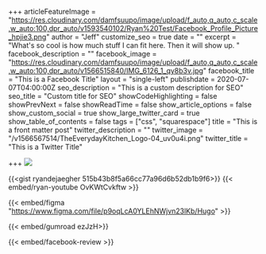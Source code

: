 +++
articleFeatureImage = "https://res.cloudinary.com/damfsuupo/image/upload/f_auto,q_auto,c_scale,w_auto:100,dpr_auto/v1593540102/Ryan%20Test/Facebook_Profile_Picture_hpjie3.png"
author = "Jeff"
customize_seo = true
date = ""
excerpt = "What's so cool is how much stuff I can fit here. Then it will show up. "
facebook_description = ""
facebook_image = "https://res.cloudinary.com/damfsuupo/image/upload/f_auto,q_auto,c_scale,w_auto:100,dpr_auto/v1566515840/IMG_6126_1_qy8b3v.jpg"
facebook_title = "This is a Facebook Title"
layout = "single-left"
publishdate = 2020-07-07T04:00:00Z
seo_description = "This is a custom description for SEO"
seo_title = "Custom title for SEO"
showCodeHighlighting = false
showPrevNext = false
showReadTime = false
show_article_options = false
show_custom_social = true
show_large_twitter_card = true
show_table_of_contents = false
tags = ["css", "squarespace"]
title = "This is a front matter post"
twitter_description = ""
twitter_image = "/v1566567514/TheEverydayKitchen_Logo-04_uv0u4i.png"
twitter_title = "This is a Twitter Title"

+++
![](/v1566567514/TheEverydayKitchen_Logo-07_aybntf.png)

{{<gist ryandejaegher 515b43b8f5a66cc77a96d6b52db1b9f6>}}
{{< embed/ryan-youtube OvKWtCvkftw >}}

{{< embed/figma "https://www.figma.com/file/p9oqLcA0YLEhNWjvn23lKb/Hugo" >}}

{{< embed/gumroad ezJzH>}}

{{< embed/facebook-review >}}
